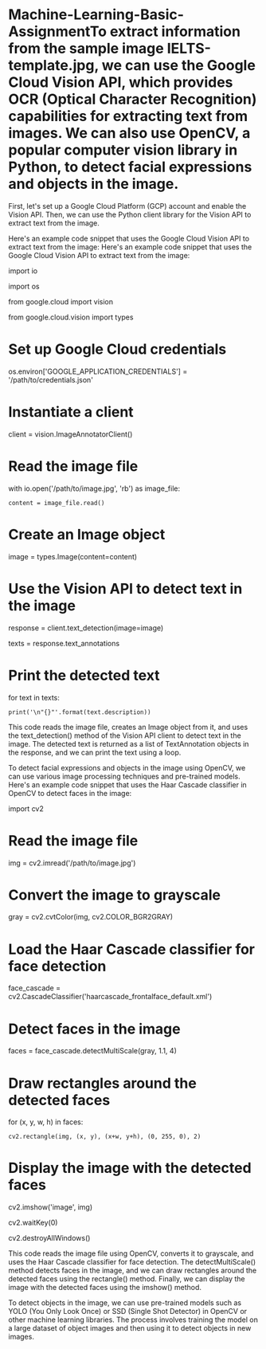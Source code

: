 # Machine-Learning-Basic-AssignmentTo extract information from the sample image IELTS-template.jpg, we can use the Google Cloud Vision API, which provides OCR (Optical Character Recognition) capabilities for extracting text from images. We can also use OpenCV, a popular computer vision library in Python, to detect facial expressions and objects in the image.

First, let's set up a Google Cloud Platform (GCP) account and enable the Vision API. Then, we can use the Python client library for the Vision API to extract text from the image.

Here's an example code snippet that uses the Google Cloud Vision API to extract text from the image:
Here's an example code snippet that uses the Google Cloud Vision API to extract text from the image:

import io

import os

from google.cloud import vision

from google.cloud.vision import types

# Set up Google Cloud credentials

os.environ['GOOGLE_APPLICATION_CREDENTIALS'] = '/path/to/credentials.json'

# Instantiate a client

client = vision.ImageAnnotatorClient()

# Read the image file

with io.open('/path/to/image.jpg', 'rb') as image_file:

    content = image_file.read()

# Create an Image object

image = types.Image(content=content)

# Use the Vision API to detect text in the image

response = client.text_detection(image=image)

texts = response.text_annotations

# Print the detected text

for text in texts:

    print('\n"{}"'.format(text.description)) 
    
This code reads the image file, creates an Image object from it, and uses the text_detection() method of the Vision API client to detect text in the image. The detected text is returned as a list of TextAnnotation objects in the response, and we can print the text using a loop. 

To detect facial expressions and objects in the image using OpenCV, we can use various image processing techniques and pre-trained models. Here's an example code snippet that uses the Haar Cascade classifier in OpenCV to detect faces in the image:

import cv2

# Read the image file

img = cv2.imread('/path/to/image.jpg')

# Convert the image to grayscale

gray = cv2.cvtColor(img, cv2.COLOR_BGR2GRAY)

# Load the Haar Cascade classifier for face detection

face_cascade = cv2.CascadeClassifier('haarcascade_frontalface_default.xml')

# Detect faces in the image

faces = face_cascade.detectMultiScale(gray, 1.1, 4)

# Draw rectangles around the detected faces

for (x, y, w, h) in faces:

    cv2.rectangle(img, (x, y), (x+w, y+h), (0, 255, 0), 2)

# Display the image with the detected faces

cv2.imshow('image', img)

cv2.waitKey(0)

cv2.destroyAllWindows()

This code reads the image file using OpenCV, converts it to grayscale, and uses the Haar Cascade classifier for face detection. The detectMultiScale() method detects faces in the image, and we can draw rectangles around the detected faces using the rectangle() method. Finally, we can display the image with the detected faces using the imshow() method.

To detect objects in the image, we can use pre-trained models such as YOLO (You Only Look Once) or SSD (Single Shot Detector) in OpenCV or other machine learning libraries. The process involves training the model on a large dataset of object images and then using it to detect objects in new images.

